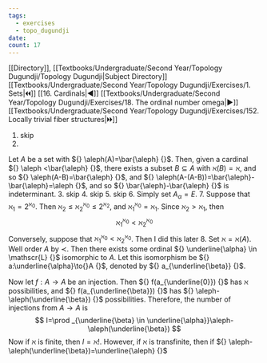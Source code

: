 ```yaml
---
tags:
  - exercises
  - topo_dugundji
date: 
count: 17
---
```

[[Directory]], [[Textbooks/Undergraduate/Second Year/Topology Dugundji/Topology Dugundji|Subject Directory]]
[[Textbooks/Undergraduate/Second Year/Topology Dugundji/Exercises/1. Sets|🞀🞀]] [[16. Cardinals|◀]] [[Textbooks/Undergraduate/Second Year/Topology Dugundji/Exercises/18. The ordinal number omega|▶]] [[Textbooks/Undergraduate/Second Year/Topology Dugundji/Exercises/152. Locally trivial fiber structures|🞂🞂]]
1. skip
2. 
Let $A$ be a set with ${} \aleph(A)=\bar{\aleph} {}$. Then, given a cardinal ${} \aleph <\bar{\aleph} {}$, there exists a subset ${} B \subseteq A {}$ with $\aleph(B)=\aleph {}$, and so ${} \aleph(A-B)=\bar{\aleph} {}$, and ${} \aleph(A-(A-B))=\bar{\aleph}-\bar{\aleph}=\aleph {}$, and so ${} \bar{\aleph}-\bar{\aleph} {}$ is indeterminant. 
3. skip
4. skip
5. skip
6. 
Simply set ${} A_{\alpha}=E {}$.
7. 
Suppose that ${} \aleph_{1}=2^{\aleph_{0}} {}$. Then ${} \aleph_{2} \leq \aleph_{2}^{\aleph_{0}}\leq 2^{\aleph_{2}} {}$, and $\aleph_{1}^{\aleph_{0}}=\aleph_{1} {}$. Since ${} \aleph_{2} > \aleph_{1} {}$, then
$$
\aleph_{1}^{\aleph_{0}} < \aleph_{2}^{\aleph_{0}}
$$
Conversely, suppose that $\aleph_{1}^{\aleph_{0}} < \aleph_{2}^{\aleph_{0}} {}$. Then I did this later
8. 
Set ${} \aleph=\aleph(A) {}$. Well order ${} A$ by $\prec$. Then there exists some ordinal ${} \underline{\alpha} \in \mathscr{L} {}$ isomorphic to $A$. Let this isomorphism be ${} a:\underline{\alpha}\to{}A {}$, denoted by ${} a_{\underline{\beta}} {}$. 

Now let $f:A\to{}A {}$ be an injection. Then ${} f(a_{\underline{0}}) {}$ has $\aleph$ possibilities, and ${} f(a_{\underline{\beta}}) {}$ has ${} \aleph-\aleph(\underline{\beta}) {}$ possibilities. Therefore, the number of injections from $A\to{}A {}$ is
$$
I=\prod _{\underline{\beta} \in  \underline{\alpha}}\aleph-\aleph(\underline{\beta})
$$
Now if ${} \aleph$ is finite, then ${} I=\aleph! {}$. However, if $\aleph$ is transfinite, then if ${} \aleph-\aleph(\underline{\beta})=\underline{\aleph} {}$